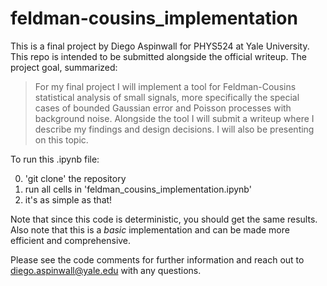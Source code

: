 # feldman-cousins_implementation

This is a final project by Diego Aspinwall for PHYS524 at Yale University. This repo is intended to be submitted alongside the official writeup. The project goal, summarized:

> For my final project I will implement a tool for Feldman-Cousins statistical analysis of small signals, more specifically the special cases of bounded Gaussian error and Poisson processes with background noise. Alongside the tool I will submit a writeup where I describe my findings and design decisions. I will also be presenting on this topic.

To run this .ipynb file:

0. 'git clone' the repository
1. run all cells in 'feldman_cousins_implementation.ipynb'
2. it's as simple as that!

Note that since this code is deterministic, you should get the same results. Also note that this is a *basic* implementation and can be made more efficient and comprehensive.

Please see the code comments for further information and reach out to diego.aspinwall@yale.edu with any questions.
